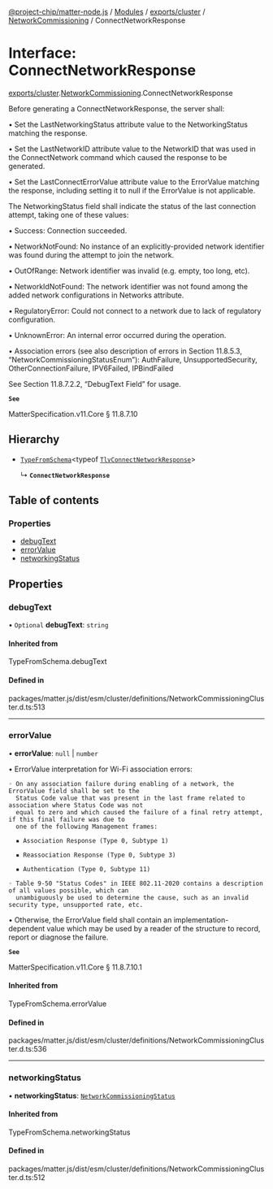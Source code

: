 [@project-chip/matter-node.js](../README.md) / [Modules](../modules.md) / [exports/cluster](../modules/exports_cluster.md) / [NetworkCommissioning](../modules/exports_cluster.NetworkCommissioning.md) / ConnectNetworkResponse

# Interface: ConnectNetworkResponse

[exports/cluster](../modules/exports_cluster.md).[NetworkCommissioning](../modules/exports_cluster.NetworkCommissioning.md).ConnectNetworkResponse

Before generating a ConnectNetworkResponse, the server shall:

  • Set the LastNetworkingStatus attribute value to the NetworkingStatus matching the response.

  • Set the LastNetworkID attribute value to the NetworkID that was used in the ConnectNetwork command which
    caused the response to be generated.

  • Set the LastConnectErrorValue attribute value to the ErrorValue matching the response, including setting it
    to null if the ErrorValue is not applicable.

The NetworkingStatus field shall indicate the status of the last connection attempt, taking one of these values:

  • Success: Connection succeeded.

  • NetworkNotFound: No instance of an explicitly-provided network identifier was found during the attempt to
    join the network.

  • OutOfRange: Network identifier was invalid (e.g. empty, too long, etc).

  • NetworkIdNotFound: The network identifier was not found among the added network configurations in Networks
    attribute.

  • RegulatoryError: Could not connect to a network due to lack of regulatory configuration.

  • UnknownError: An internal error occurred during the operation.

  • Association errors (see also description of errors in Section 11.8.5.3, “NetworkCommissioningStatusEnum”):
    AuthFailure, UnsupportedSecurity, OtherConnectionFailure, IPV6Failed, IPBindFailed

See Section 11.8.7.2.2, “DebugText Field” for usage.

**`See`**

MatterSpecification.v11.Core § 11.8.7.10

## Hierarchy

- [`TypeFromSchema`](../modules/exports_tlv.md#typefromschema)\<typeof [`TlvConnectNetworkResponse`](../modules/exports_cluster.NetworkCommissioning.md#tlvconnectnetworkresponse)\>

  ↳ **`ConnectNetworkResponse`**

## Table of contents

### Properties

- [debugText](exports_cluster.NetworkCommissioning.ConnectNetworkResponse.md#debugtext)
- [errorValue](exports_cluster.NetworkCommissioning.ConnectNetworkResponse.md#errorvalue)
- [networkingStatus](exports_cluster.NetworkCommissioning.ConnectNetworkResponse.md#networkingstatus)

## Properties

### debugText

• `Optional` **debugText**: `string`

#### Inherited from

TypeFromSchema.debugText

#### Defined in

packages/matter.js/dist/esm/cluster/definitions/NetworkCommissioningCluster.d.ts:513

___

### errorValue

• **errorValue**: ``null`` \| `number`

• ErrorValue interpretation for Wi-Fi association errors:

    ◦ On any association failure during enabling of a network, the ErrorValue field shall be set to the
      Status Code value that was present in the last frame related to association where Status Code was not
      equal to zero and which caused the failure of a final retry attempt, if this final failure was due to
      one of the following Management frames:

      ▪ Association Response (Type 0, Subtype 1)

      ▪ Reassociation Response (Type 0, Subtype 3)

      ▪ Authentication (Type 0, Subtype 11)

    ◦ Table 9-50 "Status Codes" in IEEE 802.11-2020 contains a description of all values possible, which can
      unambiguously be used to determine the cause, such as an invalid security type, unsupported rate, etc.

  • Otherwise, the ErrorValue field shall contain an implementation-dependent value which may be used by a
    reader of the structure to record, report or diagnose the failure.

**`See`**

MatterSpecification.v11.Core § 11.8.7.10.1

#### Inherited from

TypeFromSchema.errorValue

#### Defined in

packages/matter.js/dist/esm/cluster/definitions/NetworkCommissioningCluster.d.ts:536

___

### networkingStatus

• **networkingStatus**: [`NetworkCommissioningStatus`](../enums/exports_cluster.NetworkCommissioning.NetworkCommissioningStatus.md)

#### Inherited from

TypeFromSchema.networkingStatus

#### Defined in

packages/matter.js/dist/esm/cluster/definitions/NetworkCommissioningCluster.d.ts:512
